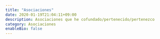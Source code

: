 ```yaml
---
title: "Asociaciones"
date: 2020-01-19T21:04:11+09:00
description: Asociaciones que he cofundado/pertenecido/pertenezco
category: Asociaciones
enableBio: false
---
```

